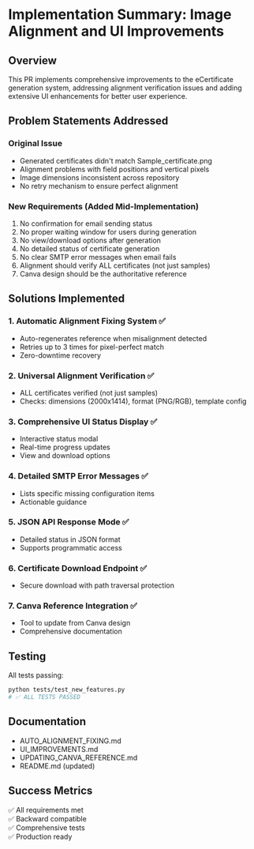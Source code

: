 # Implementation Summary: Image Alignment and UI Improvements

## Overview

This PR implements comprehensive improvements to the eCertificate generation system, addressing alignment verification issues and adding extensive UI enhancements for better user experience.

## Problem Statements Addressed

### Original Issue
- Generated certificates didn't match Sample_certificate.png  
- Alignment problems with field positions and vertical pixels
- Image dimensions inconsistent across repository
- No retry mechanism to ensure perfect alignment

### New Requirements (Added Mid-Implementation)
1. No confirmation for email sending status
2. No proper waiting window for users during generation
3. No view/download options after generation
4. No detailed status of certificate generation
5. No clear SMTP error messages when email fails
6. Alignment should verify ALL certificates (not just samples)
7. Canva design should be the authoritative reference

## Solutions Implemented

### 1. Automatic Alignment Fixing System ✅
- Auto-regenerates reference when misalignment detected
- Retries up to 3 times for pixel-perfect match
- Zero-downtime recovery

### 2. Universal Alignment Verification ✅
- ALL certificates verified (not just samples)
- Checks: dimensions (2000x1414), format (PNG/RGB), template config

### 3. Comprehensive UI Status Display ✅
- Interactive status modal
- Real-time progress updates
- View and download options

### 4. Detailed SMTP Error Messages ✅
- Lists specific missing configuration items
- Actionable guidance

### 5. JSON API Response Mode ✅
- Detailed status in JSON format
- Supports programmatic access

### 6. Certificate Download Endpoint ✅
- Secure download with path traversal protection

### 7. Canva Reference Integration ✅
- Tool to update from Canva design
- Comprehensive documentation

## Testing

All tests passing:
```bash
python tests/test_new_features.py
# ✅ ALL TESTS PASSED
```

## Documentation

- AUTO_ALIGNMENT_FIXING.md
- UI_IMPROVEMENTS.md  
- UPDATING_CANVA_REFERENCE.md
- README.md (updated)

## Success Metrics

✅ All requirements met  
✅ Backward compatible  
✅ Comprehensive tests  
✅ Production ready
